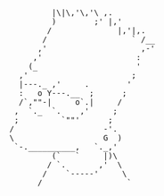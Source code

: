 <pre>
             |\|\,'\,'\ ,.
             )        ;' |,'
            /              |,'|,.
           /                  ` /__
          ,'                    ,-'
         ,'                    :
        (_                     '
      ,'                      ;
      |---._ ,'     .        '
      :   o Y---.__  ;      ;
      /`,""-|     o`.|     /
     ,  `._  `.    ,'     ;
     ;         `""'      ;
    /                   -'.
    \                   G  )
     `-.__________,   `._,'
             (`   `     |)\
            / `.       ,'  \
           /    `-----'     \
          /                  `
</pre>
